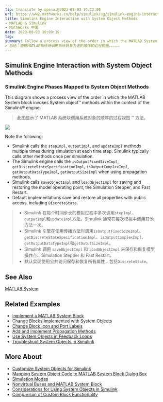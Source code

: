 ```yaml
---
tip: translate by openai@2023-08-03 10:12:00
url: https://ww2.mathworks.cn/help/simulink/ug/simulink-engine-interaction-with-system-objects.html
title: Simulink Engine Interaction with System Object Methods
- MATLAB & Simulink
- MathWorks 中国
date: 2023-08-03 10:09:19
tag: 
summary: Follow a process view of the order in which the MATLAB System block invokes System object methods wit......
> 总结：遵循MATLAB系统块调用系统对象方法的顺序的过程视图。。。。。。
---
```


## Simulink Engine Interaction with System Object Methods

### Simulink Engine Phases Mapped to System Object Methods

This diagram shows a process view of the order in which the MATLAB System block invokes System object™ methods within the context of the Simulink® engine.

> 此图显示了 MATLAB 系统块调用系统对象的顺序的过程视图 ™ 方法。

![](https://ww2.mathworks.cn/help/simulink/ug/matlab_system_slengine_objs.png)

Note the following:

- Simulink calls the `stepImpl`, `outputImpl`, and `updateImpl` methods multiple times during simulation at each time step. Simulink typically calls other methods once per simulation.
- The Simulink engine calls the `isOutputFixedSizeImpl`, `getDiscreteStateSpecificationImpl`, `isOutputComplexImpl`, `getOutputDataTypeImpl`, `getOutputSizeImpl` when using propagation methods.
- Simulink calls `saveObjectImpl` and `loadObjectImpl` for saving and restoring the model operating point, the Simulation Stepper, and Fast Restart.
- Default implementations save and restore all properties with public access, including `DiscreteState`.

> - Simulink 在每个时间步长的模拟过程中多次调用`stepImpl`、`outputImpl`和`updateImpl`方法。Simulink 通常在每次模拟中调用其他方法一次。
> - Simulink 引擎在使用传播方法时调用`isOutputFixedSizeImpl`、`getDiscreteStateSpecificationImpl`、`isOutputComplexImpl`、`getOutputDataTypeImpl`和`getOututSizeImpl`。
> - Simulink 调用 `saveObjectImpl` 和 `loadObjectImpl` 来保存和恢复模型操作点、Simulation Stepper 和 Fast Restart。
> - 默认实现使用公共访问保存和恢复所有属性，包括`DiscreteState`。

## See Also

[MATLAB System](https://ww2.mathworks.cn/help/simulink/slref/matlabsystem.html)

## Related Examples

- [Implement a MATLAB System Block](https://ww2.mathworks.cn/help/simulink/ug/create-matlab-system-block.html)
- [Change Blocks Implemented with System Objects](https://ww2.mathworks.cn/help/simulink/ug/change-system-object-assigned-to-block.html)
- [Change Block Icon and Port Labels](https://ww2.mathworks.cn/help/simulink/ug/change-block-icon-and-port-labels.html)
- [Add and Implement Propagation Methods](https://ww2.mathworks.cn/help/simulink/ug/propagate-mixins.html)
- [Use System Objects in Feedback Loops](https://ww2.mathworks.cn/help/simulink/ug/nondirect-feedthrough.html)
- [Troubleshoot System Objects in Simulink](https://ww2.mathworks.cn/help/simulink/ug/troubleshoot-system-objects-in-simulink.html)

## More About

- [Customize System Objects for Simulink](https://ww2.mathworks.cn/help/simulink/define-system-object-for-simulink.html)
- [Mapping System Object Code to MATLAB System Block Dialog Box](https://ww2.mathworks.cn/help/simulink/ug/integrate-system-object-in-model.html)
- [Simulation Modes](https://ww2.mathworks.cn/help/simulink/ug/simulation-modes.html)
- [Nonvirtual Buses and MATLAB System Block](https://ww2.mathworks.cn/help/simulink/ug/nonvirtual-buses-and-matlab-system-block.html)
- [Considerations for Using System Objects in Simulink](https://ww2.mathworks.cn/help/simulink/ug/system-objects-in-matlab-system-block.html)
- [Comparison of Custom Block Functionality](https://ww2.mathworks.cn/help/simulink/ug/comparison-of-custom-block-functionality.html)
